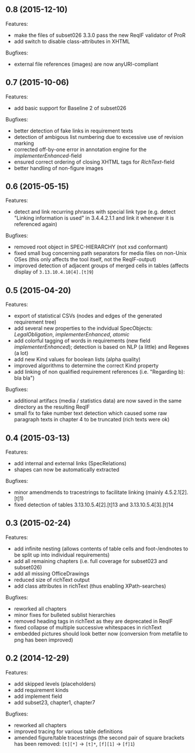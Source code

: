 ## 0.8 (2015-12-10)

Features:

- make the files of subset026 3.3.0 pass the new ReqIF validator of ProR
- add switch to disable class-attributes in XHTML

Bugfixes:

- external file references (images) are now anyURI-compliant


## 0.7 (2015-10-06)

Features:

- add basic support for Baseline 2 of subset026

Bugfixes:

- better detection of fake links in requirement texts
- detection of ambigous list numbering due to excessive use of revision marking
- corrected off-by-one error in annotation engine for the *implementerEnhanced*-field
- ensured correct ordering of closing XHTML tags for *RichText*-field
- better handling of non-figure images


## 0.6 (2015-05-15)

Features:

- detect and link recurring phrases with special link type (e.g. detect "Linking information is used" in 3.4.4.2.1.1 and link it whenever it is referenced again)

Bugfixes:

- removed root object in SPEC-HIERARCHY (not xsd conformant)
- fixed small bug concerning path separators for media files on non-Unix OSes (this only affects the tool itself, not the ReqIF-output)
- improved detection of adjacent groups of merged cells in tables (affects display of `3.13.10.4.10[4].[t]9`)

## 0.5 (2015-04-20)

Features:

- export of statistical CSVs (nodes and edges of the generated requirement tree)
- add several new properties to the indvidual SpecObjects: *LegalObligation*, *implementerEnhanced*, *atomic*
- add colorful tagging of words in requirements (new field *implementerEnhanced*); detection is based on NLP (a little) and Regexes (a lot)
- add new Kind values for boolean lists (alpha quality)
- improved algorithms to determine the correct Kind property
- add linking of non qualified requirement references (i.e. "Regarding b): bla bla")

Bugfixes:

- additional artifacs (media / statistics data) are now saved in the same directory as the resulting ReqIF
- small fix to fake number text detection which caused some raw paragraph texts in chapter 4 to be truncated (rich texts were ok)

## 0.4 (2015-03-13)

Features:

- add internal and external links (SpecRelations)
- shapes can now be automatically extracted

Bugfixes:

- minor amendmends to tracestrings to facilitate linking (mainly 4.5.2.1[2].[t]1)
- fixed detection of tables 3.13.10.5.4[2].[t]13 and 3.13.10.5.4[3].[t]14


## 0.3 (2015-02-24)

Features:

- add infinite nesting (allows contents of table cells and foot-/endnotes to be split up into individual requirements)
- add all remaining chapters (i.e. full coverage for subset023 and subset026)
- add all missing OfficeDrawings
- reduced size of richText output
- add class attributes in richText (thus enabling XPath-searches)

Bugfixes:

- reworked all chapters
- minor fixes for bulleted sublist hierarchies
- removed heading tags in richText as they are deprecated in ReqIF
- fixed collapse of multiple successive whitespaces in richText
- embedded pictures should look better now (conversion from metafile to png has been improved)


## 0.2 (2014-12-29)

Features:

- add skipped levels (placeholders)
- add requirement kinds
- add implement field
- add subset23, chapter1, chapter7

Bugfixes:

- reworked all chapters
- improved tracing for various table definitions
- amended figure/table tracestrings (the second pair of square brackets has been removed: `[t][*]` -> `[t]*`, `[f][1]` -> `[f]1`)
